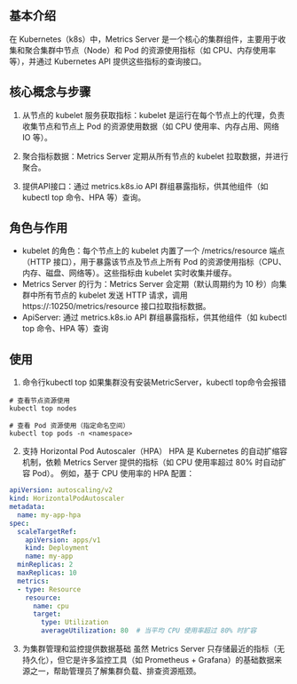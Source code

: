 ## 基本介绍
在 Kubernetes（k8s）中，Metrics Server 是一个核心的集群组件，主要用于收集和聚合集群中节点（Node）和 Pod 的资源使用指标（如 CPU、内存使用率等），并通过 Kubernetes API 提供这些指标的查询接口。

## 核心概念与步骤
1. 从节点的 kubelet 服务获取指标：kubelet 是运行在每个节点上的代理，负责收集节点和节点上 Pod 的资源使用数据（如 CPU 使用率、内存占用、网络 IO 等）。

2. 聚合指标数据：Metrics Server 定期从所有节点的 kubelet 拉取数据，并进行聚合。
3. 提供API接口：通过 metrics.k8s.io API 群组暴露指标，供其他组件（如 kubectl top 命令、HPA 等）查询。


## 角色与作用
- kubelet 的角色：每个节点上的 kubelet 内置了一个 /metrics/resource 端点（HTTP 接口），用于暴露该节点及节点上所有 Pod 的资源使用指标（CPU、内存、磁盘、网络等）。这些指标由 kubelet 实时收集并缓存。
- Metrics Server 的行为：Metrics Server 会定期（默认周期约为 10 秒）向集群中所有节点的 kubelet 发送 HTTP 请求，调用 https://<kubelet-ip>:10250/metrics/resource 接口拉取指标数据。
- ApiServer: 通过 metrics.k8s.io API 群组暴露指标，供其他组件（如 kubectl top 命令、HPA 等）查询

## 使用
1. 命令行kubectl top
如果集群没有安装MetricServer，kubectl top命令会报错
```
# 查看节点资源使用
kubectl top nodes

# 查看 Pod 资源使用（指定命名空间）
kubectl top pods -n <namespace>

```

2. 支持 Horizontal Pod Autoscaler（HPA）
HPA 是 Kubernetes 的自动扩缩容机制，依赖 Metrics Server 提供的指标（如 CPU 使用率超过 80% 时自动扩容 Pod）。
例如，基于 CPU 使用率的 HPA 配置：
```yaml
apiVersion: autoscaling/v2
kind: HorizontalPodAutoscaler
metadata:
  name: my-app-hpa
spec:
  scaleTargetRef:
    apiVersion: apps/v1
    kind: Deployment
    name: my-app
  minReplicas: 2
  maxReplicas: 10
  metrics:
  - type: Resource
    resource:
      name: cpu
      target:
        type: Utilization
        averageUtilization: 80  # 当平均 CPU 使用率超过 80% 时扩容
```

3. 为集群管理和监控提供数据基础
虽然 Metrics Server 只存储最近的指标（无持久化），但它是许多监控工具（如 Prometheus + Grafana）的基础数据来源之一，帮助管理员了解集群负载、排查资源瓶颈。